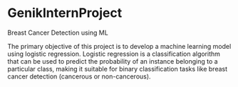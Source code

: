 # GenikInternProject
Breast Cancer Detection using ML 

The primary objective of this project is to develop a machine learning model using logistic regression. Logistic regression is a classification algorithm that can be used to predict the probability of an instance belonging to a particular class, making it suitable for binary classification tasks like breast cancer detection (cancerous or non-cancerous).

